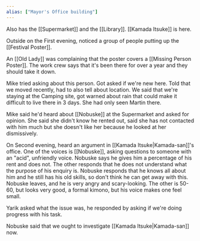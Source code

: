 ```yaml
---
alias: ["Mayor's Office building"]
---
```


Also has the [[Supermarket]] and the [[Library]].
[[Kamada Itsuke]] is here.

Outside on the First evening, noticed a group of people putting up the [[Festival Poster]].


An [[Old Lady]] was complaining that the poster covers a [[Missing Person Poster]]. The work crew says that it's been there for over a year and they should take it down.

Mike tried asking about this person. Got asked if we're new here. Told that we moved recently, had to also tell about location. We said that we're staying at the Camping site, got warned about rain that could make it difficult to live there in 3 days. She had only seen Martin there.

Mike said he'd heard about [[Nobuske]] at the Supermarket and asked for opinion. She said she didn't know he rented out, said she has not contacted with him much but she doesn't like her because he looked at her dismissively.


On Second evening, heard an argument in [[Kamada Itsuke|Kamada-san]]'s office. One of the voices is [[Nobuske]], asking questions to someone with an "acid", unfriendly voice.
Nobuske says he gives him a percentage of his rent and does not.
The other responds that he does not understand what the purpose of his enquiry is.
Nobuske responds that he knows all about him and he still has his old skills, so don't think he can get away with this.
Nobuske leaves, and he is very angry and scary-looking.
The other is 50-60, but looks very good, a formal kimono, but his voice makes one feel small.

Yarik asked what the issue was, he responded by asking if we're doing progress with his task.

Nobuske said that we ought to investigate [[Kamada Itsuke|Kamada-san]] now.


